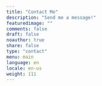 ```yaml
---
title: "Contact Me"
description: "Send me a message!"
featuredimage: ""
comments: false
draft: false
noauthor: true
share: false
type: "contact"
menu: main
language: en
locale: en-us
weight: 111
---
```


